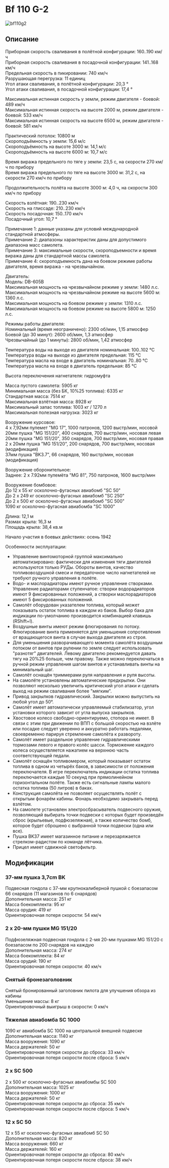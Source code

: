 # Bf 110 G-2  
  
![bf110g2](../images/bf110g2.png)  
  
## Описание  
  
Приборная скорость сваливания в полётной конфигурации: 160..190 км/ч  
Приборная скорость сваливания в посадочной конфигурации: 141..168 км/ч  
Предельная скорость в пикировании: 740 км/ч  
Разрушающая перегрузка: 11 единиц  
Угол атаки сваливания, в полётной конфигурации: 20,3 °  
Угол атаки сваливания, в посадочной конфигурации: 17,4 °  
  
Максимальная истинная скорость у земли, режим двигателя - боевой: 489 км/ч  
Максимальная истинная скорость на высоте 2000 м, режим двигателя - боевой: 533 км/ч  
Максимальная истинная скорость на высоте 6500 м, режим двигателя - боевой: 581 км/ч  
  
Практический потолок: 10800 м  
Скороподъёмность у земли: 15,6 м/с  
Скороподъёмность на высоте 3000 м: 14,1 м/с  
Скороподъёмность на высоте 6000 м: 10,7 м/с  
  
Время виража предельного по тяге у земли: 23,5 с, на скорости 270 км/ч по прибору  
Время виража предельного по тяге на высоте 3000 м: 31,2 с, на скорости 270 км/ч по прибору  
  
Продолжительность полёта на высоте 3000 м: 4,0 ч, на скорости 300 км/ч по прибору  
  
Скорость взлётная: 190..230 км/ч  
Скорость на глиссаде: 210..230 км/ч  
Скорость посадочная: 150..170 км/ч  
Посадочный угол: 10,7 °  
  
Примечание 1: данные указаны для условий международной стандартной атмосферы.  
Примечание 2: диапазоны характеристик даны для допустимого диапазона масс самолета.  
Примечание 3: максимальные скорости, скороподъемности и время виража даны для стандартной массы самолета.  
Примечание 4: скороподъемность дана на боевом режиме работы двигателя, время виража - на чрезвычайном.  
  
Двигатель:  
Модель: DB-605B  
Максимальная мощность на чрезвычайном режиме у земли: 1480 л.с.  
Максимальная мощность на чрезвычайном режиме на высоте 5600 м: 1360 л.с.  
Максимальная мощность на боевом режиме у земли: 1310 л.с.  
Максимальная мощность на боевом режиме на высоте 5800 м: 1250 л.с.  
  
Режимы работы двигателя:  
Номинальный (время неограничено): 2300 об/мин, 1,15 атмосфер  
Боевой (до 30 минут): 2600 об/мин, 1,3 атмосфер  
Чрезвычайный (до 1 минуты): 2800 об/мин, 1,42 атмосфер  
  
Температура воды на выходе из двигателя номинальная: 100..102 °С  
Температура воды на выходе из двигателя предельная: 115 °С  
Температура масла на входе в двигатель номинальная: 70..80 °С  
Температура масла на входе в двигатель предельная: 85 °С  
  
Высота переключения нагнетателя: гидромуфта   
  
Масса пустого самолета: 5905 кг  
Минимальная масса (без БК, 10%25 топлива): 6335 кг  
Стандартная масса: 7514 кг  
Максимальная взлётная масса: 8928 кг  
Максимальный запас топлива: 1003 кг / 1270 л  
Максимальная полезная нагрузка: 3023 кг  
  
Вооружение курсовое:  
4 x 7,92мм пулемет "MG 17", 1000 патронов, 1200 выстр/мин, носовой  
20мм пушка "MG 151/20", 400 снарядов, 700 выстр/мин, носовая левая  
20мм пушка "MG 151/20", 350 снарядов, 700 выстр/мин, носовая правая  
2 x 20мм пушка "MG 151/20", 200 снарядов, 700 выстр/мин, носовая (модификация)  
37мм пушка "BK3.7", 66 снарядов, 160 выстр/мин, носовая (модификация)  
  
Вооружение оборонительное:  
Заднее: 2 x 7.92мм пулемёта "MG 81", 750 патронов, 1600 выстр/мин  
  
Вооружение бомбовое:  
До 12 x 55 кг осколочно-фугасных авиабомб "SC 50"  
До 2 x 249 кг осколочно-фугасных авиабомб "SC 250"  
До 2 x 500 кг осколочно-фугасных авиабомб "SC 500"  
1090 кг осколочно-фугасная авиабомба "SC 1000"  
  
Длина: 12,1 м  
Размах крыла: 16,3 м  
Площадь крыла: 38,4 кв.м  
  
Начало участия в боевых действиях: осень 1942  
  
Особенности эксплуатации:  
- Управление винтомоторной группой максимально автоматизировано: фактически для изменения тяги двигателей используются только РУДы. Обороты винтов, качество топливовоздушной смеси и передаточное число нагнетателей не требуют ручного управления в полёте.  
- Водо- и маслорадиаторы имеют ручное управление створками. Управление радиаторами ступенчатое: створки водорадиаторов имеют 9 фиксированных положений, а створки маслорадиаторов имеют 5 фиксированных положений.  
- Самолёт оборудован указателем топлива, который может показывать остаток топлива в каждом из баков. Выбор бака для индикации по-умолчанию производится комбинацией клавишь (RShift+I).  
- Воздушные винты имеют режим флюгирования по потоку. Флюгирование винта применяется для уменьшения сопротивления от вращающегося винта в случае выхода двигателя из строя.  
- Для уменьшения разворачивающего момента самолёта воздушным потоком от винтов при рулении по земле следует использовать "разнотяг" двигателей. Левому двигателю рекомендуется давать тягу на 20%25 больше, чем правому. Также можно переключаться в ручной режим управления шагом винтов и устанавливать винты на минимальный шаг.  
- Самолёт оснащён триммерами руля направления и руля высоты.  
- На самолёте установлены автоматические предкрылки. Они позволяют несколько увеличить критический угол атаки и сделать выход на режим сваливания более "мягким".  
- Привод закрылков гидравлический. Закрылки можно выпустить на любой угол до 50°.  
- Самолёт имеет автоматически управляемый стабилизатор, угол установки которого зависит от угла выпуска закрылков.  
- Хвостовое колесо свободно-ориентируемо, стопора не имеет. В связи с этим при движении по ВПП с большой скоростью на взлёте или посадке следует уверенно и аккуратно работать педалями, своевременно парируя стремление самолёта к развороту.  
- Самолёт имеет раздельное управление гидравлическими тормозами левого и правого колёс шасси. Торможение каждого колеса осуществляется нажатием на верхнюю часть соответствующей педали.  
- Самолёт оснащён топливомером, который показывает остаток топлива в одном из четырёх баков, в зависимости от положения переключателя. В игре переключатель индикации остатка топлива переключается каждые 10 секунд при прямолинейном горизонтальном полёте. Также есть сигнальные лампы малого остатка топлива (50 литров) в баках.  
- Конструкция самолёта не позволяет осуществлять полёт с открытым фонарём кабины. Фонарь необходимо закрывать перед взлётом.  
- На самолете установлен электросбрасыватель подвесного оружия, позволяющий выбирать точки подвески с которых будет произведён сброс (крыльевые, подфюзеляжная), а также количество бомб, которое будет сброшено с выбранной точки подвески (одна или все).  
- Пушка BK37 имеет магазинное питание и перезаряжается стрелком-радистом по команде лётчика.  
- Прицел имеет сдвижной светофильтр.  
  
## Модификации  
  
  
### 37-мм пушка 3,7cm BK  
  
Подвесная гондола с 37-мм крупнокалиберной пушкой с боезапасом 66 снарядов (11 магазинов по 6 снарядов)  
Дополнительная масса: 251 кг  
Масса боекомплекта: 95 кг  
Масса орудия: 419 кг  
Ориентировочная потеря скорости: 54 км/ч  
  
### 2 x 20-мм пушки MG 151/20  
  
Подфюзеляжная подвесная гондола с 2-мя 20-мм пушками MG 151/20 с боезапасом по 200 снарядов на каждую  
Дополнительная масса: 274 кг  
Масса боекомплекта: 84 кг  
Масса орудий: 190 кг  
Ориентировочная потеря скорости: 40 км/ч  ﻿
  
### Снятый бронезаголовник  
  
Снятый бронированный заголовник пилота для улучшения обзора из кабины  
Уменьшение массы: 8 кг  
Ориентировочный выигрыш в скорости: 0 км/ч  
  
### Тяжелая авиабомба SC 1000  
  
1090 кг авиабомба SC 1000 на центральной внешней подвеске  
Дополнительная масса: 1140 кг  
Масса вооружения: 1090 кг  
Масса держателей: 50 кг  
Ориентировочная потеря скорости до сброса: 33 км/ч  
Ориентировочная потеря скорости после сброса: 5 км/ч  
  
### 2 x SC 500  
  
2 x 500 кг осколочно-фугасных авиабомбы SC 500  
Дополнительная масса: 1025 кг  
Масса вооружения: 1000 кг  
Масса держателей: 50 кг  
Ориентировочная потеря скорости до сброса: 35 км/ч  
Ориентировочная потеря скорости после сброса: 5 км/ч  
  
### 12 x SC 50  
  
12 x 55 кг осколочно-фугасных авиабомб SC 50  
Дополнительная масса: 820 кг  
Масса вооружения: 660 кг  
Масса держателей: 160 кг  
Ориентировочная потеря скорости до сброса: 80 км/ч  
Ориентировочная потеря скорости после сброса: 38 км/ч  